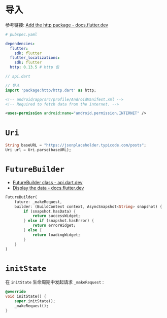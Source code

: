 # 导入

参考链接: [Add the http package - docs.flutter.dev](https://docs.flutter.dev/cookbook/networking/fetch-data#1-add-the-http-package)

```yaml
# pubspec.yaml

dependencies:
  flutter:
    sdk: flutter
  flutter_localizations:
    sdk: flutter
  http: 0.13.5 # http 包
```

```dart
// api.dart

// 导入
import 'package:http/http.dart' as http;
```

```xml
<!-- android/app/src/profile/AndroidManifest.xml -->
<!-- Required to fetch data from the internet. -->

<uses-permission android:name="android.permission.INTERNET" />
```

# `Uri`

```dart
String baseURL = "https://jsonplaceholder.typicode.com/posts";
Uri url = Uri.parse(baseURL);
```

# `FutureBuilder`

* [FutureBuilder class - api.dart.dev](https://api.flutter.dev/flutter/widgets/FutureBuilder-class.html)
* [Display the data - docs.flutter.dev](https://docs.flutter.dev/cookbook/networking/fetch-data#5-display-the-data)

```dart
FutureBuilder(
	future: _makeRequest,
	builder: (BuildContext context, AsyncSnapshot<String> snapshot) {
		if (snapshot.hasData) {
			return successWidget;
		} else if (snapshot.hasError) {
			return errorWidget;
		} else {
			return loadingWidget;
		}
	}
)
```

# `initState`

在 `initState` 生命周期中发起请求 `_makeRequest` :

```dart
@override
void initState() {
	super.initState();
	_makeRequest();
}
```